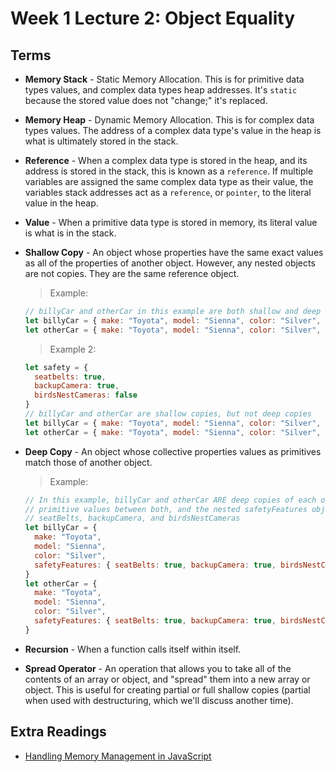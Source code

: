 # Week 1 Lecture 2: Object Equality

## Terms
- **Memory Stack** - Static Memory Allocation. This is for primitive data types values, and complex data types heap addresses. It's `static` because the stored value does not "change;" it's replaced.

- **Memory Heap** - Dynamic Memory Allocation. This is for complex data types values. The address of a complex data type's value in the heap is what is ultimately stored in the stack.

- **Reference** - When a complex data type is stored in the heap, and its address is stored in the stack, this is known as a `reference`. If multiple variables are assigned the same complex data type as their value, the variables stack addresses act as a `reference`, or `pointer`, to the literal value in the heap.

- **Value** - When a primitive data type is stored in memory, its literal value is what is in the stack.

- **Shallow Copy** - An object whose properties have the same exact values as all of the properties of another object. However, any nested objects are not copies. They are the same reference object.
  > Example:

  ```js
  // billyCar and otherCar in this example are both shallow and deep copies
  let billyCar = { make: "Toyota", model: "Sienna", color: "Silver", safetyFeatures: true };
  let otherCar = { make: "Toyota", model: "Sienna", color: "Silver", safetyFeatures: true };
  ```
  > Example 2:

  ```js
  let safety = {
    seatbelts: true,
    backupCamera: true,
    birdsNestCameras: false
  }
  // billyCar and otherCar are shallow copies, but not deep copies
  let billyCar = { make: "Toyota", model: "Sienna", color: "Silver", safetyFeatures: safety };
  let otherCar = { make: "Toyota", model: "Sienna", color: "Silver", safetyFeatures: safety };
  ```

- **Deep Copy** - An object whose collective properties values as primitives match those of another object.
  > Example: 
  ```js
  // In this example, billyCar and otherCar ARE deep copies of each other, because make model and color share the same
  // primitive values between both, and the nested safetyFeatures objects share the same values for 
  // seatBelts, backupCamera, and birdsNestCameras
  let billyCar = { 
    make: "Toyota", 
    model: "Sienna",
    color: "Silver",
    safetyFeatures: { seatBelts: true, backupCamera: true, birdsNestCameras: true }
  }
  let otherCar = { 
    make: "Toyota", 
    model: "Sienna",
    color: "Silver",
    safetyFeatures: { seatBelts: true, backupCamera: true, birdsNestCameras: true }
  }
  ```

- **Recursion** - When a function calls itself within itself.

- **Spread Operator** - An operation that allows you to take all of the contents of an array or object, and "spread" them into a new array or object. This is useful for creating partial or full shallow copies (partial when used with destructuring, which we'll discuss another time).

## Extra Readings
- [Handling Memory Management in JavaScript](https://www.turing.com/kb/handling-memory-management-in-javascript)